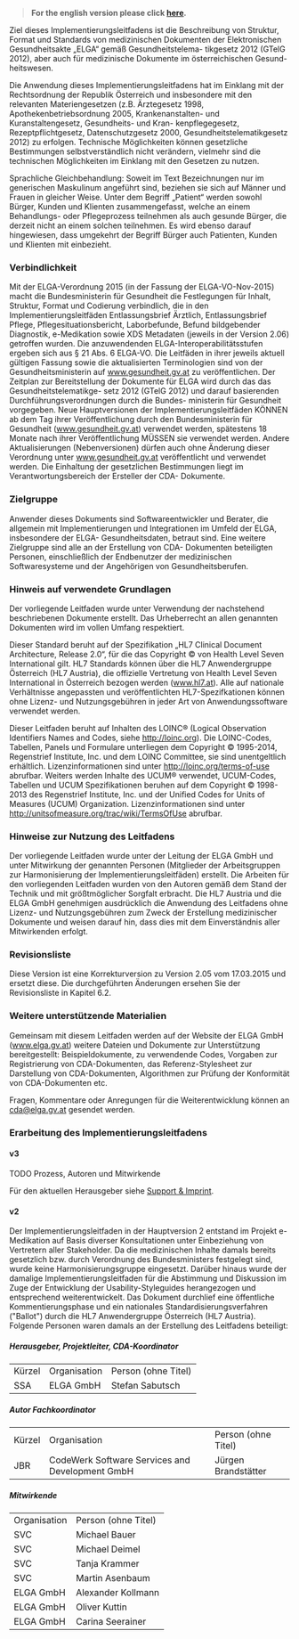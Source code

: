 > **For the english version please click [here](index_en.html).**

Ziel dieses Implementierungsleitfadens ist die Beschreibung von Struktur, Format und Standards von medizinischen Dokumenten der Elektronischen Gesundheitsakte „ELGA“ gemäß Gesundheitstelema- tikgesetz 2012 (GTelG 2012), aber auch für medizinische Dokumente im österreichischen Gesund- heitswesen.

Die Anwendung dieses Implementierungsleitfadens hat im Einklang mit der Rechtsordnung der Republik Österreich und insbesondere mit den relevanten Materiengesetzen (z.B. Ärztegesetz 1998, Apothekenbetriebsordnung 2005, Krankenanstalten- und Kuranstaltengesetz, Gesundheits- und Kran- kenpflegegesetz, Rezeptpflichtgesetz, Datenschutzgesetz 2000, Gesundheitstelematikgesetz 2012) zu erfolgen. Technische Möglichkeiten können gesetzliche Bestimmungen selbstverständlich nicht verändern, vielmehr sind die technischen Möglichkeiten im Einklang mit den Gesetzen zu nutzen.

Sprachliche Gleichbehandlung: Soweit im Text Bezeichnungen nur im generischen Maskulinum angeführt sind, beziehen sie sich auf Männer und Frauen in gleicher Weise. Unter dem Begriff
„Patient“ werden sowohl Bürger, Kunden und Klienten zusammengefasst, welche an einem Behandlungs- oder Pflegeprozess teilnehmen als auch gesunde Bürger, die derzeit nicht an einem solchen teilnehmen. Es wird ebenso darauf hingewiesen, dass umgekehrt der Begriff Bürger auch Patienten, Kunden und Klienten mit einbezieht.

### Verbindlichkeit
Mit der ELGA-Verordnung 2015 (in der Fassung der ELGA-VO-Nov-2015) macht die Bundesministerin für Gesundheit die Festlegungen für Inhalt, Struktur, Format und Codierung verbindlich, die in den Implementierungsleitfäden Entlassungsbrief Ärztlich, Entlassungsbrief Pflege, Pflegesituationsbericht, Laborbefunde, Befund bildgebender Diagnostik, e-Medikation sowie XDS Metadaten (jeweils in der Version 2.06) getroffen wurden. Die anzuwendenden ELGA-Interoperabilitätsstufen ergeben sich aus
§ 21 Abs. 6 ELGA-VO. Die Leitfäden in ihrer jeweils aktuell gültigen Fassung sowie die aktualisierten Terminologien sind von der Gesundheitsministerin auf www.gesundheit.gv.at zu veröffentlichen. Der Zeitplan zur Bereitstellung der Dokumente für ELGA wird durch das das Gesundheitstelematikge- setz 2012 (GTelG 2012) und darauf basierenden Durchführungsverordnungen durch die Bundes- ministerin für Gesundheit vorgegeben.
Neue Hauptversionen der Implementierungsleitfäden KÖNNEN ab dem Tag ihrer Veröffentlichung durch den Bundesministerin für Gesundheit (www.gesundheit.gv.at) verwendet werden, spätestens 18 Monate nach ihrer Veröffentlichung MÜSSEN sie verwendet werden. Andere Aktualisierungen (Nebenversionen) dürfen auch ohne Änderung dieser Verordnung unter www.gesundheit.gv.at veröffentlicht und verwendet werden.
Die Einhaltung der gesetzlichen Bestimmungen liegt im Verantwortungsbereich der Ersteller der CDA- Dokumente.

### Zielgruppe
Anwender dieses Dokuments sind Softwareentwickler und Berater, die allgemein mit Implementierungen und Integrationen im Umfeld der ELGA, insbesondere der ELGA- Gesundheitsdaten, betraut sind. Eine weitere Zielgruppe sind alle an der Erstellung von CDA- Dokumenten beteiligten Personen, einschließlich der Endbenutzer der medizinischen Softwaresysteme und der Angehörigen von Gesundheitsberufen.

### Hinweis auf verwendete Grundlagen
Der vorliegende Leitfaden wurde unter Verwendung der nachstehend beschriebenen Dokumente erstellt. Das Urheberrecht an allen genannten Dokumenten wird im vollen Umfang respektiert.

Dieser Standard beruht auf der Spezifikation „HL7 Clinical Document Architecture, Release 2.0“, für die das Copyright © von Health Level Seven International gilt. HL7 Standards können über die HL7 Anwendergruppe Österreich (HL7 Austria), die offizielle Vertretung von Health Level Seven International in Österreich bezogen werden (www.hl7.at). Alle auf nationale Verhältnisse angepassten und veröffentlichten HL7-Spezifkationen können ohne Lizenz- und Nutzungsgebühren in jeder Art von Anwendungssoftware verwendet werden.

Dieser Leitfaden beruht auf Inhalten des LOINC® (Logical Observation Identifiers Names and Codes, siehe http://loinc.org). Die LOINC-Codes, Tabellen, Panels und Formulare unterliegen dem Copyright
© 1995-2014, Regenstrief Institute, Inc. und dem LOINC Committee, sie sind unentgeltlich erhältlich. Lizenzinformationen sind unter http://loinc.org/terms-of-use abrufbar. Weiters werden Inhalte des UCUM® verwendet, UCUM-Codes, Tabellen und UCUM Spezifikationen beruhen auf dem Copyright
© 1998-2013 des Regenstrief Institute, Inc. und der Unified Codes for Units of Measures (UCUM) Organization. Lizenzinformationen sind unter http://unitsofmeasure.org/trac/wiki/TermsOfUse abrufbar.

### Hinweise zur Nutzung des Leitfadens
Der vorliegende Leitfaden wurde unter der Leitung der ELGA GmbH und unter Mitwirkung der genannten Personen (Mitglieder der Arbeitsgruppen zur Harmonisierung der Implementierungsleitfäden) erstellt. Die Arbeiten für den vorliegenden Leitfaden wurden von den Autoren gemäß dem Stand der Technik und mit größtmöglicher Sorgfalt erbracht. Die HL7 Austria und die ELGA GmbH genehmigen ausdrücklich die Anwendung des Leitfadens ohne Lizenz- und Nutzungsgebühren zum Zweck der Erstellung medizinischer Dokumente und weisen darauf hin, dass dies mit dem Einverständnis aller Mitwirkenden erfolgt.

### Revisionsliste
Diese Version ist eine Korrekturversion zu Version 2.05 vom 17.03.2015 und ersetzt diese. Die durchgeführten Änderungen ersehen Sie der Revisionsliste in Kapitel 6.2.

### Weitere unterstützende Materialien
Gemeinsam mit diesem Leitfaden werden auf der Website der ELGA GmbH (www.elga.gv.at) weitere Dateien und Dokumente zur Unterstützung bereitgestellt: Beispieldokumente, zu verwendende Codes, Vorgaben zur Registrierung von CDA-Dokumenten, das Referenz-Stylesheet zur Darstellung von CDA-Dokumenten, Algorithmen zur Prüfung der Konformität von CDA-Dokumenten etc.

Fragen, Kommentare oder Anregungen für die Weiterentwicklung können an cda@elga.gv.at gesendet werden. 

### Erarbeitung des Implementierungsleitfadens
#### v3
TODO Prozess, Autoren und Mitwirkende

Für den aktuellen Herausgeber siehe [Support & Imprint](support_de.html#impressum).

#### v2
Der Implementierungsleitfaden in der Hauptversion 2 entstand im Projekt e-Medikation auf Basis diverser Konsultationen unter Einbeziehung von Vertretern aller Stakeholder. Da die medizinischen Inhalte damals bereits gesetzlich bzw. durch Verordnung des Bundesministers festgelegt sind, wurde keine Harmonisierungsgruppe eingesetzt. Darüber hinaus wurde der damalige Implementierungsleitfaden für die Abstimmung und Diskussion im Zuge der Entwicklung der Usability-Styleguides herangezogen und entsprechend weiterentwickelt. Das Dokument durchlief eine öffentliche Kommentierungsphase und ein nationales Standardisierungsverfahren ("Ballot") durch die HL7 Anwendergruppe Österreich (HL7 Austria). Folgende Personen waren damals an der Erstellung des Leitfadens beteiligt:

##### Herausgeber, Projektleiter, CDA-Koordinator
<table>
    <tr>
        <td>Kürzel</td>
        <td>Organisation</td>
        <td>Person (ohne Titel)</td>
    </tr>
    <tr>
        <td>SSA</td>
        <td>ELGA GmbH</td>
        <td>Stefan Sabutsch</td>
    </tr>
</table>

##### Autor Fachkoordinator
<table>
    <tr>
        <td>Kürzel</td>
        <td>Organisation</td>
        <td>Person (ohne Titel)</td>
    </tr>
    <tr>
        <td>JBR</td>
        <td>CodeWerk	Software	Services	and Development GmbH</td>
        <td>Jürgen Brandstätter</td>
    </tr>
</table>

##### Mitwirkende
<table>
    <tr>
        <td>Organisation</td>
        <td>Person (ohne Titel)</td>
    </tr>
    <tr>
        <td>SVC</td>
        <td>Michael Bauer</td>
    </tr>
    <tr>
        <td>SVC</td>
        <td>Michael Deimel</td>
    </tr>
    <tr>
        <td>SVC</td>
        <td>Tanja Krammer</td>
    </tr>
    <tr>
        <td>SVC</td>
        <td>Martin Asenbaum</td>
    </tr>
    <tr>
        <td>ELGA GmbH</td>
        <td>Alexander Kollmann</td>
    </tr>
    <tr>
        <td>ELGA GmbH</td>
        <td>Oliver Kuttin</td>
    </tr>
    <tr>
        <td>ELGA GmbH</td>
        <td>Carina Seerainer</td>
    </tr>
</table>